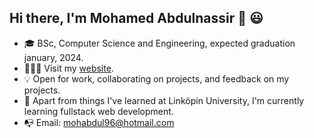 ## Hi there, I'm Mohamed Abdulnassir 👋 😃

- 🎓 BSc, Computer Science and Engineering, expected graduation january, 2024.
- 👨🏾‍💻 Visit my [website](https://mohamedabdulnassir.netlify.app).
- 💡 Open for work, collaborating on projects, and feedback on my projects.
- 📖 Apart from things I've learned at Linköpin University, I'm currently learning fullstack web development.
- 📭 Email: mohabdul96@hotmail.com
<!--
**moeabdulnas/moeabdulnas** is a ✨ _special_ ✨ repository because its `README.md` (this file) appears on your GitHub profile.

Here are some ideas to get you started:

- 🔭 I’m currently working on ...
- 🌱 I’m currently learning ...
- 👯 I’m looking to collaborate on ...
- 🤔 I’m looking for help with ...
- 💬 Ask me about ...
- 📫 How to reach me: ...
- 😄 Pronouns: ...
- ⚡ Fun fact: ...
-->
